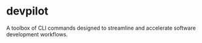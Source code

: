 # devpilot
A toolbox of CLI commands designed to streamline and accelerate software development workflows.
